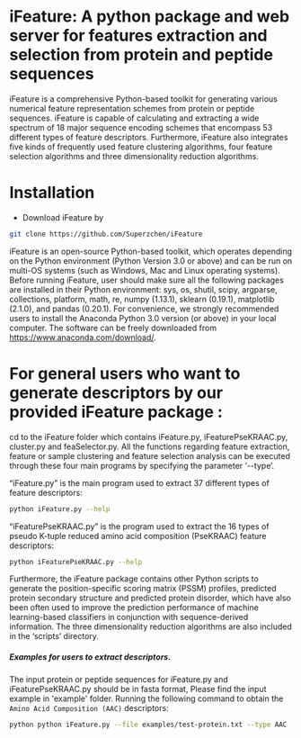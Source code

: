 
# iFeature: A python package and web server for features extraction and selection from protein and peptide sequences

iFeature is a comprehensive Python-based toolkit for generating various numerical feature representation schemes from protein or peptide sequences. iFeature is capable of calculating and extracting a wide spectrum of 18 major sequence encoding schemes that encompass 53 different types of feature descriptors. Furthermore, iFeature also integrates five kinds of frequently used feature clustering algorithms, four feature selection algorithms and three dimensionality reduction algorithms. 
# Installation

  - Download iFeature by 
  ```sh
  git clone https://github.com/Superzchen/iFeature
  ```
  iFeature is an open-source Python-based toolkit, which operates depending on the Python environment (Python Version 3.0 or above) and can be run on multi-OS systems (such as Windows, Mac and Linux operating systems). Before running iFeature, user should make sure all the following packages are installed in their Python environment: sys, os, shutil, scipy, argparse, collections, platform, math, re, numpy (1.13.1), sklearn (0.19.1), matplotlib (2.1.0), and pandas (0.20.1). For convenience, we strongly recommended users to install the Anaconda Python 3.0 version (or above) in your local computer. The software can be freely downloaded from https://www.anaconda.com/download/.
# For general users who want to generate descriptors by our provided iFeature package :
cd to the iFeature folder which contains iFeature.py, iFeaturePseKRAAC.py, cluster.py and feaSelector.py. All the functions regarding feature extraction, feature or sample clustering and feature selection analysis can be executed through these four main programs by specifying the parameter ‘--type’. 

“iFeature.py” is the main program used to extract 37 different types of feature descriptors:
```sh
python iFeature.py --help 
```
“iFeaturePseKRAAC.py” is the program used to extract the 16 types of pseudo K-tuple reduced amino acid composition (PseKRAAC) feature descriptors: 
```sh
python iFeaturePseKRAAC.py --help
``` 
Furthermore, the iFeature package contains other Python scripts to generate the position-specific scoring matrix (PSSM) profiles, predicted protein secondary structure and predicted protein disorder, which have also been often used to improve the prediction performance of machine learning-based classifiers in conjunction with sequence-derived information. The three dimensionality reduction algorithms are also included in the ‘scripts’ directory.
##### Examples for users to extract descriptors.
The input protein or peptide sequences for iFeature.py and iFeaturePseKRAAC.py should be in fasta format, Please find the input example in 'example' folder. Running the following command to obtain the `Amino Acid Composition (AAC)` descriptors:
```sh
python python iFeature.py --file examples/test-protein.txt --type AAC
```
